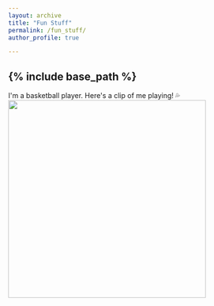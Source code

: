 ```yaml
---
layout: archive
title: "Fun Stuff"
permalink: /fun_stuff/
author_profile: true

---
```

{% include base_path %}
---

I'm a basketball player. Here's a clip of me playing! 💦
<img src="../images/ball_20230206.gif"  width="400">

<!-- A CS graduate student can have a life! (except when course gets busy...) -->